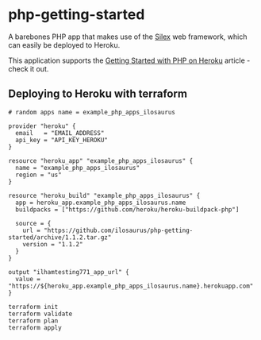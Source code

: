 # php-getting-started

A barebones PHP app that makes use of the [Silex](http://silex.sensiolabs.org/) web framework, which can easily be deployed to Heroku.

This application supports the [Getting Started with PHP on Heroku](https://devcenter.heroku.com/articles/getting-started-with-php) article - check it out.

## Deploying to Heroku with terraform

```
# random apps name = example_php_apps_ilosaurus 

provider "heroku" {
  email   = "EMAIL_ADDRESS"
  api_key = "API_KEY_HEROKU"
}

resource "heroku_app" "example_php_apps_ilosaurus" {
  name = "example_php_apps_ilosaurus"
  region = "us"
}

resource "heroku_build" "example_php_apps_ilosaurus" {
  app = heroku_app.example_php_apps_ilosaurus.name
  buildpacks = ["https://github.com/heroku/heroku-buildpack-php"]

  source = {
    url = "https://github.com/ilosaurus/php-getting-started/archive/1.1.2.tar.gz"
    version = "1.1.2"
  }
}

output "ilhamtesting771_app_url" {
  value = "https://${heroku_app.example_php_apps_ilosaurus.name}.herokuapp.com"
}
```
```
terraform init
terraform validate
terraform plan
terraform apply
```

